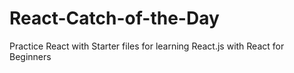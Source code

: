 # React-Catch-of-the-Day
Practice React with Starter files for learning React.js with React for Beginners

